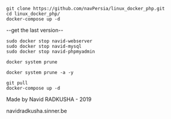 ```shell
git clone https://github.com/navPersia/linux_docker_php.git
cd linux_docker_php/
docker-compose up -d
```
<P>--get the last version--</P>

```shell
sudo docker stop navid-webserver
sudo docker stop navid-mysql
sudo docker stop navid-phpmyadmin

docker system prune

docker system prune -a -y

git pull
docker-compose up -d
```

<P>Made by Navid RADKUSHA - 2019</P>
<P>navidradkusha.sinner.be</P>


